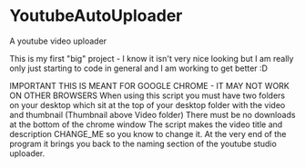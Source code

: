 # YoutubeAutoUploader
A youtube video uploader

This is my first "big" project - I know it isn't very nice looking but I am really only just starting to code in general and I am working to get better :D

IMPORTANT
THIS IS MEANT FOR GOOGLE CHROME - IT MAY NOT WORK ON OTHER BROWSERS
When using this script you must have two folders on your desktop which sit at the top of your desktop folder with the video and thumbnail (Thumbnail above Video folder)
There must be no downloads at the bottom of the chrome window
The script makes the video title and description CHANGE_ME so you know to change it. At the very end of the program it brings you back to the naming section of the youtube studio uploader.
